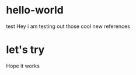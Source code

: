 # hello-world
test
Hey i am testing out those cool new references

<h1> let's try</h1>

Hope it works
